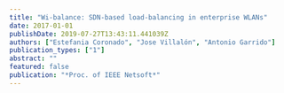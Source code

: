 ```yaml
---
title: "Wi-balance: SDN-based load-balancing in enterprise WLANs"
date: 2017-01-01
publishDate: 2019-07-27T13:43:11.441039Z
authors: ["Estefania Coronado", "Jose Villalón", "Antonio Garrido"]
publication_types: ["1"]
abstract: ""
featured: false
publication: "*Proc. of IEEE Netsoft*"
---
```


